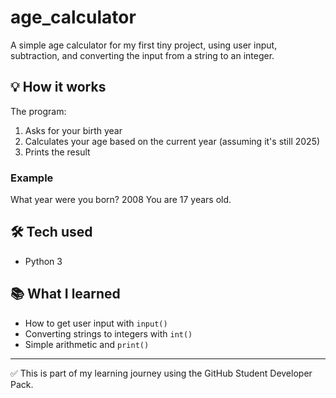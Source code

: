 # age_calculator
A simple age calculator for my first tiny project, using user input, subtraction, and converting the input from a string to an integer.


## 💡 How it works

The program:
1. Asks for your birth year
2. Calculates your age based on the current year (assuming it's still 2025)
3. Prints the result


### Example

What year were you born? 2008
You are 17 years old.


## 🛠 Tech used
- Python 3


## 📚 What I learned
- How to get user input with `input()`
- Converting strings to integers with `int()`
- Simple arithmetic and `print()`

---

✅ This is part of my learning journey using the GitHub Student Developer Pack.
